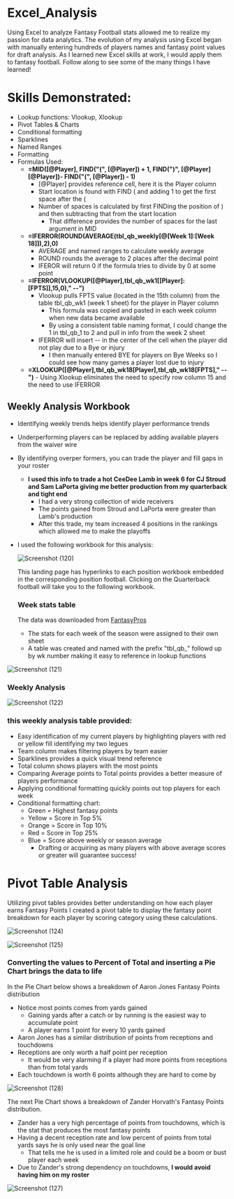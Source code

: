 # Excel_Analysis
Using Excel to analyze Fantasy Football stats allowed me to realize my passion for data analytics.  The evolution of my analysis using Excel began with manually entering hundreds of players names and fantasy point values for draft analysis.  As I learned new Excel skills at work, I would apply them to fantasy football.  Follow along to see some of the many things I have learned!

# Skills Demonstrated:
- Lookup functions: Vlookup, Xlookup
- Pivot Tables & Charts
- Conditional formatting
- Sparklines
- Named Ranges
- Formatting 
- Formulas Used:
  - **=MID([@Player], FIND("(", [@Player]) + 1, FIND(")", [@Player] [@Player])- FIND("(", [@Player]) - 1)**
    - [@Player] provides reference cell, here it is the Player column
    - Start location is found with FIND ( and adding 1 to get the first space after the (
    - Number of spaces is calculated by first FINDing the position of ) and then subtracting that from the start location
        - That difference provides the number of spaces for the last argument in MID
  - **=IFERROR(ROUND(AVERAGE(tbl_qb_weekly[@[Week 1]:[Week 18]]),2),0)**
    - AVERAGE and named ranges to calculate weekly average
    - ROUND rounds the average to 2 places after the decimal point
    - IFEROR will return 0 if the formula tries to divide by 0 at some point
  - **=IFERROR(VLOOKUP([@Player],tbl_qb_wk1[[Player]:[FPTS]],15,0),"         --")**
    - Vlookup pulls FPTS value (located in the 15th column) from the table tbl_qb_wk1 (week 1 sheet) for the player in Player column
        -  This formula was copied and pasted in each week column when new data became available
        -  By using a consistent table naming format, I could change the 1 in tbl_qb_1 to 2 and pull in info from the week 2 sheet
    - IFERROR will insert -- in the center of the cell when the player did not play due to a Bye or injury
        - I then manually entered BYE for players on Bye Weeks so I could see how many games a player lost due to injury
  - **=XLOOKUP([@Player],tbl_qb_wk18[Player],tbl_qb_wk18[FPTS],"          --")**
        - Using Xlookup eliminates the need to specify row column 15 and the need to use IFERROR

## Weekly Analysis Workbook
-  Identifying weekly trends helps identify player performance trends
  - Underperforming players can be replaced by adding available players from the waiver wire
  - By identifying overper formers, you can trade the player and fill gaps in your roster
      - **I used this info to trade a hot CeeDee Lamb in week 6 for CJ Stroud and Sam LaPorta giving me better production from my quarterback and tight end**
          - I had a very strong collection of wide receivers
          - The points gained from Stroud and LaPorta were greater than Lamb's production
          - After this trade, my team increased 4 positions in the rankings which allowed me to make the playoffs
- I used the following workbook for this analysis:
  
  ![Screenshot (120)](https://github.com/bhammy27/Excel_Analysis/assets/154477061/44d71514-602e-452d-ad04-7c19adc643f5)


  This landing page has hyperlinks to each position workbook embedded in the corresponding position football.
  Clicking on the Quarterback football will take you to the following workbook.

  ### Week stats table
  The data was downloaded from [FantasyPros](https://www.fantasypros.com/nfl/stats/qb.php)
  - The stats for each week of the season were assigned to their own sheet 
  - A table was created and named with the prefix "tbl_qb_" followd up by wk number making it easy to reference in lookup functions
  
 ![Screenshot (121)](https://github.com/bhammy27/Excel_Analysis/assets/154477061/a2ac4471-fcc4-45d4-9b2c-dff9a55165e2)


  ### Weekly Analysis
  
  ![Screenshot (122)](https://github.com/bhammy27/Excel_Analysis/assets/154477061/1f794142-cb2d-474f-9505-e9ee04b888fa)

### this weekly analysis table provided:
-  Easy identification of my current players by highlighting players with red or yellow fill identifying my two legues 
-  Team column makes filtering players by team easier
-  Sparklines provides a quick visual trend reference
-  Total column shows players with the most points
-  Comparing Average points to Total points provides a better measure of players performance
-  Applying conditional formatting quickly points out top players for each week
-  Conditional formatting chart:
    - Green = Highest fantasy points
    - Yellow = Score in Top 5% 
    - Orange = Score in Top 10%
    - Red = Score in Top 25%
    - Blue = Score above weekly or season average
      - Drafting or acquiring as many players with above average scores or greater will guarantee success!
  # Pivot Table Analysis
  Utilizing pivot tables provides better understanding on how each player earns Fantasy Points
  I created a pivot table to display the fantasy point breakdown for each player by scoring category using these calculations.
  
![Screenshot (124)](https://github.com/bhammy27/Excel_Analysis/assets/154477061/7ad1f2f6-66f0-4c85-81df-3b0db5df0691)


![Screenshot (125)](https://github.com/bhammy27/Excel_Analysis/assets/154477061/d7448b9b-1254-4aa3-ad16-29a025475f2f)



### **Converting the values to Percent of Total and inserting a Pie Chart brings the data to life**
In the Pie Chart below shows a breakdown of Aaron Jones Fantasy Points distribution 
- Notice most points comes from yards gained
  -  Gaining yards after a catch or by running is the easiest way to accumulate point
  -  A player earns 1 point for every 10 yards gained
-  Aaron Jones has a similar distribution of points from receptions and touchdowns
  -  Receptions are only worth a half point per reception
      -  It would be very alarming if a player had more points from receptions than from total yards
  -  Each touchdown is worth 6 points although they are hard to come by


![Screenshot (128)](https://github.com/bhammy27/Excel_Analysis/assets/154477061/3b5fec8e-d4da-40f5-9c47-59642d0aa24d)



The next Pie Chart shows a breakdown of Zander Horvath's Fantasy Points distribution.
- Zander has a very high percentage of points from touchdowns, which is the stat that produces the most fantasy points 
- Having a decent reception rate and low percent of points from total yards says he is only used near the goal line
  - That tells me he is used in a limited role and could be a boom or bust player each week
-  Due to Zander's strong dependency on touchdowns, **I would avoid having him on my roster**

![Screenshot (127)](https://github.com/bhammy27/Excel_Analysis/assets/154477061/49d91b5c-85ef-4129-a9e4-43bfb74364cc)


  
